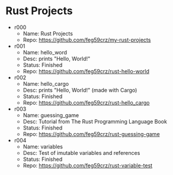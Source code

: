# Rust Projects
- r000
    - Name: Rust Projects
    - Repo: https://github.com/feg59crz/my-rust-projects
- r001
    - Name: hello_word
    - Desc: prints "Hello, World!"
    - Status: Finished
    - Repo: https://github.com/feg59crz/rust-hello-world
- r002
    - Name: hello_cargo
    - Desc: prints "Hello, World!" (made with Cargo)
    - Status: Finished
    - Repo: https://github.com/feg59crz/rust-hello_cargo
- r003
    - Name: guessing_game
    - Desc: Tutorial from The Rust Programming Language Book
    - Status: Finished
    - Repo: https://github.com/feg59crz/rust-guessing-game
- r004
    - Name: variables
    - Desc: Test of imutable variables and references
    - Status: Finished
    - Repo: https://github.com/feg59crz/rust-variable-test